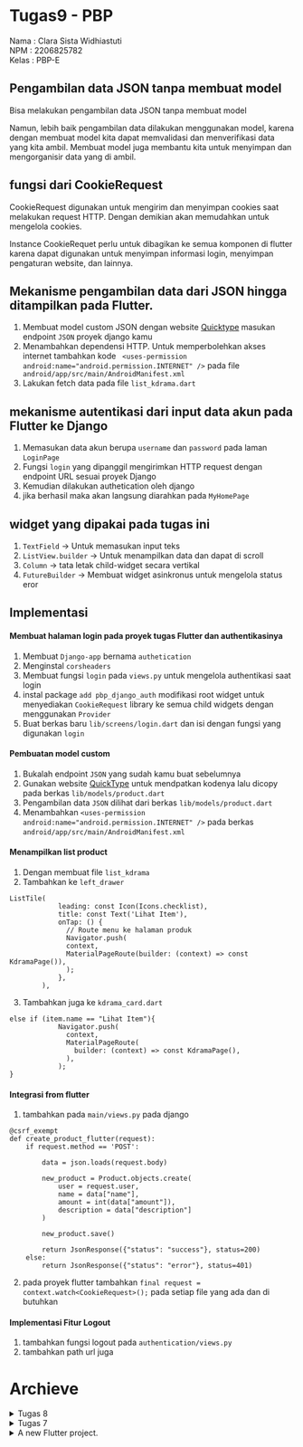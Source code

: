 # Tugas9 - PBP
Nama  : Clara Sista Widhiastuti <br/>
NPM   : 2206825782 <br/>
Kelas : PBP-E <br/>

## Pengambilan data JSON tanpa membuat model 
Bisa melakukan pengambilan data JSON tanpa membuat model

Namun, lebih baik pengambilan data dilakukan menggunakan model, karena dengan membuat model kita dapat memvalidasi dan menverifikasi data yang kita ambil. Membuat model juga membantu kita untuk menyimpan dan mengorganisir data yang di ambil.

## fungsi dari CookieRequest
CookieRequest digunakan untuk mengirim dan menyimpan cookies saat melakukan request HTTP. Dengan demikian akan memudahkan untuk mengelola cookies.

Instance CookieRequet perlu untuk dibagikan ke semua komponen di flutter karena dapat digunakan untuk menyimpan informasi login, menyimpan pengaturan website, dan lainnya.

## Mekanisme pengambilan data dari JSON hingga ditampilkan pada Flutter.
1. Membuat model custom JSON dengan website [Quicktype](https://app.quicktype.io/) masukan endpoint ```JSON``` proyek django kamu
2. Menambahkan dependensi HTTP. Untuk memperbolehkan akses internet tambahkan kode ``` <uses-permission android:name="android.permission.INTERNET" />``` pada file ``` android/app/src/main/AndroidManifest.xml```
3. Lakukan fetch data pada file ```list_kdrama.dart```


## mekanisme autentikasi dari input data akun pada Flutter ke Django
1. Memasukan data akun berupa ```username``` dan ```password``` pada laman ```LoginPage```
2. Fungsi ```login``` yang dipanggil mengirimkan HTTP request dengan endpoint URL sesuai proyek Django
3. Kemudian dilakukan authetication oleh django
4. jika berhasil maka akan langsung diarahkan pada ```MyHomePage```

## widget yang dipakai pada tugas ini 
1. ```TextField``` -> Untuk memasukan input teks
2. ```ListView.builder``` -> Untuk menampilkan data dan dapat di scroll
3. ```Column``` -> tata letak child-widget secara vertikal
4. ```FutureBuilder``` -> Membuat widget asinkronus untuk mengelola status eror

## Implementasi
#### Membuat halaman login pada proyek tugas Flutter dan authentikasinya
1. Membuat ```Django-app``` bernama ```authetication```
2. Menginstal ```corsheaders```
3. Membuat fungsi  ```login``` pada ```views.py``` untuk mengelola authentikasi saat login
4. instal package ```add pbp_django_auth``` modifikasi root widget untuk menyediakan ```CookieRequest``` library ke semua child widgets dengan menggunakan ```Provider```
5. Buat berkas baru `lib/screens/login.dart` dan isi dengan fungsi yang digunakan ```login```

#### Pembuatan model custom
1. Bukalah endpoint ```JSON``` yang sudah kamu buat sebelumnya
2. Gunakan website [QuickType](https://app.quicktype.io/) untuk mendpatkan kodenya lalu dicopy pada berkas ```lib/models/product.dart```
3. Pengambilan data ```JSON``` dilihat dari berkas ```lib/models/product.dart```
4. Menambahkan ```<uses-permission android:name="android.permission.INTERNET" />``` pada berkas ```android/app/src/main/AndroidManifest.xml```

#### Menampilkan list product
1. Dengan membuat file ```list_kdrama```
2. Tambahkan ke ```left_drawer```
```
ListTile(
            leading: const Icon(Icons.checklist),
            title: const Text('Lihat Item'),
            onTap: () {
              // Route menu ke halaman produk
              Navigator.push(
              context,
              MaterialPageRoute(builder: (context) => const KdramaPage()),
              );
            },
        ),
```
3. Tambahkan juga ke ```kdrama_card.dart```
```
else if (item.name == "Lihat Item"){
            Navigator.push(
              context,
              MaterialPageRoute(
                builder: (context) => const KdramaPage(),
              ),
            );
}
```

#### Integrasi from flutter
1. tambahkan pada ```main/views.py``` pada django
```
@csrf_exempt
def create_product_flutter(request):
    if request.method == 'POST':
        
        data = json.loads(request.body)

        new_product = Product.objects.create(
            user = request.user,
            name = data["name"],
            amount = int(data["amount"]),
            description = data["description"]
        )

        new_product.save()

        return JsonResponse({"status": "success"}, status=200)
    else:
        return JsonResponse({"status": "error"}, status=401)
```
2. pada proyek flutter tambahkan ```final request = context.watch<CookieRequest>();``` pada setiap file yang ada dan di butuhkan

#### Implementasi Fitur Logout
1. tambahkan fungsi logout pada ```authentication/views.py```
2. tambahkan path url juga

# Archieve
<details>
<summary>Tugas 8</summary>
## Perbedaan ```Navigator.push()``` dan ```Navigator.pushReplacement()```
|```Navigator.push()```|```Navigator.pushReplacement()```|
|--|--|
|Menambahkan suatu *route* pada tumpukan navigasi|Menghapus *route* yang lama dengan *route* baru|
|Memungkinkan kembali ke *route* sebelumnya dengan tombol kembali|Tidak dapat kembali ke layar sebelumnya|
contoh ```Navigator.push()```
```
Navigator.push(
    context,
    MaterialPageRoute(
        builder: (context) => KdramaListPage(),
        ),
    );
```
contoh ```Navigator.pushReplacement()```
```
Navigator.pushReplacement(
    context,
    MaterialPageRoute(
        builder: (context) => MyHomePage(),
        ),
    );
```
## *Layout* widget pada flutter
1. ```Align``` -> mengatur child di dalamnya. Digunakan mengatur tombol save pada form
2. ```Container``` -> Menyimpan ikon dan teks di dalamnya. Memberikan padding dan memiliki latar belakang sesuai warna dari objek KdramaItem.
3. ```Padding``` -> menambahkan padding di sekitar child 
4. ```Column``` -> tata letak child-widget secara vertikal
4. ```GridView``` -> Digunakan untuk membuat grid layout 
6. ```ListView``` -> digunakan untuk membuat daftar item dengan jumlah yang dinamis tanpa memerlukan item yang ada sebelumnya.


## Elemen input pada form
1. Judul Kdrama
    Berisi tentang judul kdrama yang akan diinput pada collection.
2. Jumlah Episode
    Banyaknya episode, karena menurut saya jumlah episode penting dalam suatu Kdrama
3. Sinopsis
    Memberikan gambaran kdrama yang dipilih secara singkat.

## Penerapan *clean architecture* pada aplikasi Flutter
*Clean architecture* bertujuan untuk memisahkan kode menjadi beberapa lapisan yang saling terikat namun tetap independen. Pada aplikasi Flutter, Clean Architecture dapat diterapkan dengan memisahkan kode program antara business logic, presenter/UI, state management, eksternal datasources, dan repository. Hal tersebut juga membuat kode program menjadi lebih testable dan maintainable.


## Input dan form sederhana
#### Menambahkan Form dan Elemen Input
1. Buat berkas baru pada direktori ```lib``` dengan nama ```kdrama_form.dart``` kemudian tambahkan kode berikut,
```
class KdramaFormPage extends StatefulWidget {
    const KdramaFormPage({super.key});

    @override
    State<KdramaFormPage> createState() => _KdramaFormPageState();
}

class _KdramaFormPageState extends State<KdramaFormPage> {

    final _formKey = GlobalKey<FormState>();
    String _judul = "";
    int _episode = 0;
    String _sinopsis = "";
    @override
    Widget build(BuildContext context) {
        return Scaffold(
            appBar: AppBar(
                title: const Center(
                child: Text(
                    'Add Your Favorite Kdrama!!',
                ),
                ),
                backgroundColor: Colors.indigo,
                foregroundColor: Colors.white,
            ),
            
            drawer: const LeftDrawer(),
            body: Form(
                key: _formKey,
                child: SingleChildScrollView(
                    child: Column(
                        crossAxisAlignment: CrossAxisAlignment.start,
                        children: [
                            Padding(
                                padding: const EdgeInsets.all(8.0),
                                child: Column(
                                    crossAxisAlignment: CrossAxisAlignment.start,
                                    children: [
                                        const Text(
                                            'Judul Kdrama',
                                            style: TextStyle(
                                                fontWeight: FontWeight.bold,
                                                fontSize: 16,
                                            ),
                                        ),
                                        TextFormField(
                                            decoration: InputDecoration(
                                                hintText: "Masukan judul kdrama",
                                                labelText: "",
                                                border: OutlineInputBorder(
                                                    borderRadius: BorderRadius.circular(5.0),
                                                ),
                                            ),
                                            onChanged: (String? value) {
                                                setState(() {
                                                    _judul = value!;
                                                });
                                            },
                                            validator: (String? value) {
                                                if (value == null || value.isEmpty) {
                                                    return "Nama tidak boleh kosong!";
                                                }
                                                return null;
                                            },
                                        ),
                                    ],
                                ),
                            ),
                            Padding(
                                padding: const EdgeInsets.all(8.0),
                                child: Column(
                                    crossAxisAlignment: CrossAxisAlignment.start,
                                    children: [
                                        const Text(
                                            'Jumlah Episode',
                                            style: TextStyle(
                                                fontWeight: FontWeight.bold,
                                                fontSize: 16,
                                            ),
                                        ),
                                        TextFormField(
                                            decoration: InputDecoration(
                                                hintText: "Masukan jumlah episode",
                                                labelText: "",
                                                border: OutlineInputBorder(
                                                    borderRadius: BorderRadius.circular(5.0),
                                                ),
                                            ),
                                            onChanged: (String? value) {
                                                setState(() {
                                                    _episode = int.parse(value!);
                                                });
                                            },
                                            validator: (String? value) {
                                                if (value == null || value.isEmpty) {
                                                    return "Jumlah episode tidak boleh kosong!";
                                                }
                                                if (int.tryParse(value) == null) {
                                                    return "Jumlah episode harus berupa angka!";
                                                }
                                                return null;
                                            },
                                        ),
                                    ],
                                )
                            ),
                            Padding(
                                padding: const EdgeInsets.all(8.0),
                                child: Column(
                                    crossAxisAlignment: CrossAxisAlignment.start,
                                    children: [
                                        const Text(
                                            'Sinopsis',
                                            style: TextStyle(
                                                fontWeight: FontWeight.bold,
                                                fontSize: 16,
                                            ),
                                        ),
                                        TextFormField(
                                            decoration: InputDecoration(
                                                hintText: "Masukan sinopsis",
                                                labelText: "",
                                                border: OutlineInputBorder(
                                                    borderRadius: BorderRadius.circular(5.0),
                                                ),
                                            ),
                                            maxLines: 5,
                                            onChanged: (String? value) {
                                                setState(() {
                                                    _sinopsis = value!;
                                                });
                                            },
                                            validator: (String? value) {
                                                if (value == null || value.isEmpty) {
                                                    return "Sinopsis tidak boleh kosong!";
                                                }
                                                return null;
                                            },
                                        ),
                                    ],
                                )
                            ),
                        ] 
                    ),
                ),
            ),
        );
    }
}
```
kode tersebut digunakan untuk menambahkan 3 elemen input dan validasi input sesuai ketentuan
2. Untuk menambahkan tombol save, tambahkan kode berikut
```
...
Align(
  alignment: Alignment.bottomCenter,
  child: Padding(
    padding: const EdgeInsets.all(8.0),
    child: ElevatedButton(
      style: ButtonStyle(
        backgroundColor:
            MaterialStateProperty.all(Colors.indigo),
      ),
      onPressed: () {
        if (_formKey.currentState!.validate()) {}
      },
      child: const Text(
        "Save",
        style: TextStyle(color: Colors.white),
      ),
    ),
  ),
),
```
#### Navigasi pada tombol ```tambah item```
1. Pada berkas file ```kdrama_card.dart``` tambahkan kode berikut agar saat tombol tambah item di tekan akan memunculkan form yang telah dibuat sebelumnnya,
```
onTap: () {
    // Memunculkan SnackBar ketika diklik
    ScaffoldMessenger.of(context)
        ..hideCurrentSnackBar()
        ..showSnackBar(SnackBar(
            content: Text("Kamu telah menekan tombol ${item.name}!")));
    if (item.name == "Tambah Item") {
        Navigator.pushReplacement(
        context,
            MaterialPageRoute(
                builder: (context) => const KdramaFormPage(),
            ),
        );
    }
}
```
#### Memunculkan data form dalam bentuk ```pop-up```
1. tambahkan fungsi ```showDialog()``` pada bagian ```onPressed()``` dan memunculkan widget ```AlertDialog```
```
child: ElevatedButton(
    style: ButtonStyle(
        backgroundColor:
            MaterialStateProperty.all(Colors.indigo),
    ),
    onPressed: () {
        if (_formKey.currentState!.validate()) {
        KdramaItemList newKdrama = KdramaItemList(judul: _judul, episode: _episode, sinopsis: _sinopsis);
        kdramaList.add(newKdrama);
        showDialog(
            context: context,
            builder: (context) {
            return AlertDialog(
                title: const Text('Kdrama berhasil ditambahkan'),
                content: SingleChildScrollView(
                child: Column(
                    crossAxisAlignment:
                        CrossAxisAlignment.start,
                    children: [
                    Text('Judul: $_judul'),
                    Text('Episode: $_episode'),
                    Text('Sinopsis: $_sinopsis'),
                    ],
                ),
                ),
                actions: [
                TextButton(
                    child: const Text('OK'),
                    onPressed: () {
                    Navigator.pop(context);
                    Navigator.pushReplacement(
                        context,
                        MaterialPageRoute(
                        builder: (context) => MyHomePage(),
                        ),
                    );
                    },
                ),
                ],
            );
            },
        );
        _formKey.currentState!.reset();
        }
    },
    child: const Text(
        "Save",
        style: TextStyle(color: Colors.white),
    ),
    ),
```
#### Menambahkan drawer
1. Buat direktori baru pada direktori ```lib``` dengan nama ```widgets```. Kemudian buat file baru dengan nama ```left_drawrer.dart``` lalu tambahkan kode berikut
```
import 'package:bimbimbo/widgets/kdrama_list_page.dart';
import 'package:flutter/material.dart';
import 'package:bimbimbo/screens/menu.dart';
import 'package:bimbimbo/screens/kdrama_form.dart';


class LeftDrawer extends StatelessWidget {
    const LeftDrawer({super.key});

    @override
    Widget build(BuildContext context) {
        return Drawer(
            child: ListView(
                children: [
                    const DrawerHeader(
                        decoration: BoxDecoration(
                            color: Colors.indigo,
                        ),
                        child: Column(
                            children: [
                                Text(
                                    'Bimbimbo',
                                    textAlign: TextAlign.center,
                                    style: TextStyle(
                                        fontSize: 30,
                                        fontWeight: FontWeight.bold,
                                        color: Colors.white,
                                    ),
                                ),
                                Padding(padding: EdgeInsets.all(10)),
                                Text("Catat seluruh kdrama favoritmu di sini!",
                                    textAlign: TextAlign.center,
                                    style: TextStyle(
                                        fontSize: 15,
                                        color: Colors.white,
                                        fontWeight: FontWeight.normal
                                    ),
                                ),
                            ],
                        ),
                    ),
                ],
            ),
        );
    }
}
```
2. Navigasi pada tombol ```tambah item```. Saat di tekan akan membuka form
```
ListTile(
    leading: const Icon(Icons.home_outlined),
    title: const Text('Halaman Utama'),
    onTap: () {
    Navigator.pushReplacement(
        context,
        MaterialPageRoute(
            builder: (context) => MyHomePage(),
        ));
    },
),
ListTile(
    leading: const Icon(Icons.add_shopping_cart),
    title: const Text('Tambah Item'),
    onTap: () {
        Navigator.pushReplacement(
            context,
            MaterialPageRoute(
            builder: (context) => const KdramaFormPage(),
        ));
    },
),

```
#### Refactoring file
1. Buat file baru pada direktori ```widgets``` dengan nama ```kdrama_card.dart``` 
2. Pindahkan isi ```KdramaItem``` dari berkas ```menu.dart``` ke ```kdrama_card.dart```
3. Buat direktori baru ```sreens``` pada direktori ```lib```
4. Pindahkan berkas ```menu.dart``` dan ```kdrama_form.dart``` ke direktori ```screens```

#### Menampilkan daftar item yang telah dibuat dari form 
1. Buat berkas baru dalam direktori ```widgets``` dengan nama ```kdrama_list_page``` lalu tambahkan kode berikut
```
class KdramaListPage extends StatelessWidget {
    final List<KdramaItemList> kdramaList;

    KdramaListPage({required this.kdramaList});

    @override
    Widget build(BuildContext context) {
        return Scaffold(
            appBar: AppBar(
                title: const Text(
                    'List of Kdrama Items',
                    textAlign: TextAlign.center,
                ),
                centerTitle: true,
            ),
            body: ListView.builder(
                itemCount: kdramaList.length,
                itemBuilder: (context, index) {
                    return Card(
                        elevation: 4.0,
                        margin: EdgeInsets.all(8.0),
                        child: ListTile(
                            title: Text('Judul Kdrama: ' + kdramaList[index].judul),
                            subtitle: Text('Episode: ${kdramaList[index].episode}\n Sinopsis: ${kdramaList[index].sinopsis}'),
                            
                            tileColor: Color.fromARGB(255, 235, 194, 148),
                        ),
                    );
                },
            ),
            floatingActionButton: ElevatedButton(
                onPressed: () {
                    Navigator.pushReplacement(
                        context,
                        MaterialPageRoute(
                        builder: (context) => MyHomePage(),
                        ),
                    );
                },
                child: Text('Back'),
            ),
        );
    }
}
```
#### Menambahkan opsi tambah item pada drawer
1. Pada berkas ```left_drawer.dart``` tambahkan kode berikut
```
...
ListTile(
    leading: const Icon(Icons.checklist),
    title: const Text('Lihat Item'),
    onTap: () {
        Navigator.pushReplacement(
            context,
            MaterialPageRoute(
            builder: (context) => KdramaListPage(kdramaList: kdramaList),
        ));
    },
),
```
#### Navigasi pada tombol ```lihat item```
1. Pada berkas file ```kdrama_card.dart``` tambahkan kode berikut agar saat tombol tambah item di tekan akan memunculkan form yang telah dibuat sebelumnnya,
```
onTap: () {
    // Memunculkan SnackBar ketika diklik
    ScaffoldMessenger.of(context)
        ..hideCurrentSnackBar()
        ..showSnackBar(SnackBar(
            content: Text("Kamu telah menekan tombol ${item.name}!")));
    if (item.name == "Tambah Item") {
        Navigator.pushReplacement(
        context,
            MaterialPageRoute(
                builder: (context) => const KdramaFormPage(),
            ),
        );
    }
    else if (item.name == "Lihat Item"){
        Navigator.pushReplacement(
            context,
            MaterialPageRoute(
                builder: (context) => KdramaListPage(kdramaList: kdramaList),
            ),
        );
    }
}
```
</details>
<details>
<summary>Tugas 7</summary>
## Perbedaan stateless dan stateful widget dalam konteks pengembangan aplikasi Flutter
|***Stateless***|***Stateful***|
|--|--|
|Widget statis|Widget dinamis|
|Dibuat dengan konfigurasi yang sudah diinisiasi sejak awal| Dapat memperbarui tampilan maupun mengubah nilai variabel dan lainnya berdasarkan action dari pengguna maupun dari data yang ada di database|
|Tidak dapat diubah, sifatnya mutlak| Dapat berubah-ubah|
|Cocok untuk menampilkan data yang sifatnya statis atau nilainya tidak perlu berubah| Dapat menampilkan data yang bersifat dinamis atau berubah-ubah|

#### Diagram perbedaan
<img src="https://cdn.discordapp.com/attachments/1030834426126544907/1171528585559953489/flutter_widget.png?ex=655d0204&is=654a8d04&hm=3196c44083335687492434dbde8260e79b3941825bca167af0c772c7e5e10f54&">

## Widget yang digunakan pada tugas ini dan fungsinya masing-masing.
```MaterialApp``` -> Dipanggil dari wigdet ```MyApp```.  Merupakan root widget dari aplikasi Flutter yang menggunakan Material Design serta menyediakan fitur-fitur penting seperti navigasi dan tema untuk aplikasi.

```Column``` -> tata letak child-widget secara vertikal

```Container``` -> Digunakan untuk mengatur posisi, ukuran, dan dekorasi dari widget yang ada di dalamnya.

```AppBar``` -> Menampilkan konten dan tindakan yang ada pada bagian paling atas layar

```Icon``` -> Ikon Material Design 

```Scaffold``` -> Menerapkan struktur tata letak visual Desain Material dasar.

```Text``` -> Menampilkan teks sesuai format

```SingleChildScrolledView``` -> membuat widget yang dapat di scroll

```Grid View``` -> Digunakan untuk membuat grid layout 

```Padding``` ->  Digunakan untuk memberikan padding pada widget yang berada di dalamnya.

```InkWell``` ->  Digunakan sebagai area responsif terhadap sentuhan pengguna.

```SnackBar``` -> Menampilkan suatu notifikasi ketika tombol ditekan

```ShopCard``` -> Custom widget yang Anda buat untuk menampilkan informasi item

## Implementasi Tugas
#### ***Getting Started with Flutter***

1. Pastikan Flutter sudah ter-instal di perangkat kamu
2. Buat direktori baru yaitu ```BimBimBo_PBP```
3. Generate proyek flutter baru
```
flutter create bimbimbo
cd bimbimbo
```

#### Merapikan Struktur Proyek
1. Pada direktori ```bimbimbo/lib``` buat file baru dengan nama ```menu.dart``` lalu tambahkan kode berikut
```
import 'package:flutter/material.dart';
```

2. Pindahkan kode ```classMyHomePage ... {}...``` pada file ```menu.dart``` dan hapus kode tersebut yang ada di file ```main.dart```

3. Tambahkan kode berikut
```
import 'package:bimbimbo/menu.dart';
```

#### Membuat widget sederhana
1. Menambahkan teks dan card yang diinginkan
```
class KdramaItem {
  final String name;
  final IconData icon;
  final Color color;

  KdramaItem(this.name, this.icon, this.color);
}
```
2. Pada baris setelah kode ```MyHomePage({Key? key}) : super(key: key);``` tambahkan tombol-tombol
```
 final List<KdramaItem> items = [
    KdramaItem("Lihat Item", Icons.checklist, const Color.fromARGB(255, 240, 149, 180)),
    KdramaItem("Tambah Item", Icons.add_shopping_cart, const Color.fromARGB(255, 229, 170, 239)),
    KdramaItem("Logout", Icons.logout, const Color.fromARGB(255, 171, 217, 255)),
];
```
3. Menambahkan kode dibawah ini dalam **Widget** build
```
return Scaffold(
    appBar: AppBar(
        title: const Text(
          'BimBimBo',
        ),
        foregroundColor: Colors.white,
        backgroundColor: Color.fromARGB(255, 138, 233, 219),
    ),
    body: SingleChildScrollView(
        // Widget wrapper yang dapat discroll
        child: Padding(
            padding: const EdgeInsets.all(10.0), // Set padding dari halaman
            child: Column(
                // Widget untuk menampilkan children secara vertikal
                children: <Widget>[
                    const Padding(
                        padding: EdgeInsets.only(top: 10.0, bottom: 10.0),
                        // Widget Text untuk menampilkan tulisan dengan alignment center dan style yang sesuai
                        child: Text(
                            'K-Drama Collection', // Text yang menandakan toko
                            textAlign: TextAlign.center,
                            style: TextStyle(
                                fontSize: 30,
                                fontWeight: FontWeight.bold,
                            ),    
                        ),
                    ),
                    // Grid layout
                    GridView.count(
                        // Container pada card kita.
                        primary: true,
                        padding: const EdgeInsets.all(20),
                        crossAxisSpacing: 10,
                        mainAxisSpacing: 10,
                        crossAxisCount: 3,
                        shrinkWrap: true,
                        children: items.map((KdramaItem item) {
                            // Iterasi untuk setiap item
                            return KdramaCard(item);
                        }).toList(),
                    ),
                ],
            ),
        ),
      ),
    );
```
4. Mengcustom *widget stateles* baru untuk menampilkan *card*
```
class KdramaCard extends StatelessWidget {
    final KdramaItem item;

    const KdramaCard(this.item, {super.key}); // Constructor

    @override
    Widget build(BuildContext context) {
        return Material(
            color: item.color,
            child: InkWell(
                // Area responsive terhadap sentuhan
                onTap: () {
                    // Memunculkan SnackBar ketika diklik
                    ScaffoldMessenger.of(context)
                    ..hideCurrentSnackBar()
                    ..showSnackBar(SnackBar(
                        content: Text("Kamu telah menekan tombol ${item.name}!")));
                },
                child: Container(
                    // Container untuk menyimpan Icon dan Text
                    padding: const EdgeInsets.all(8),
                    child: Center(
                        child: Column(
                            mainAxisAlignment: MainAxisAlignment.center,
                            children: [
                                Icon(
                                    item.icon,
                                    color: Colors.white,
                                    size: 30.0,
                                ),
                                const Padding(padding: EdgeInsets.all(3)),
                                Text(
                                    item.name,
                                    textAlign: TextAlign.center,
                                    style: const TextStyle(color: Colors.white),
                                ),
                            ],
                        ),
                    ),
                ),
            ),
        );
    }
}
```
#### Menjalankan proyek
Buka terminal atau comand prompt yang mengarah pada direktori proyek kamu disimpan kemudian jalankan kode berikut
```
flutter run -d chrome
```
</details>
<details>
<summary>A new Flutter project.</summary>
## Getting Started

This project is a starting point for a Flutter application.

A few resources to get you started if this is your first Flutter project:

- [Lab: Write your first Flutter app](https://docs.flutter.dev/get-started/codelab)
- [Cookbook: Useful Flutter samples](https://docs.flutter.dev/cookbook)

For help getting started with Flutter development, view the
[online documentation](https://docs.flutter.dev/), which offers tutorials,
samples, guidance on mobile development, and a full API reference.
</details>



